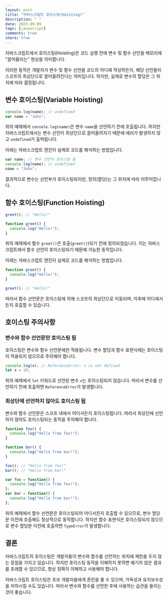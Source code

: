 ```yaml
---
layout: post
title: "자바스크립트 호이스팅(Hoisting)"
description: " "
date: 2023-09-09
tags: [javascript]
comments: true
share: true
---
```


자바스크립트에서 호이스팅(Hoisting)은 코드 실행 전에 변수 및 함수 선언을 메모리에 "끌어올리는" 현상을 의미합니다. 

이러한 동작은 개발자가 변수 및 함수 선언을 코드의 어디에 작성하든지, 해당 선언들이 스코프의 최상단으로 끌어올려진다는 의미입니다. 하지만, 실제로 변수의 할당은 그 위치에 따라 결정됩니다.

## 변수 호이스팅(Variable Hoisting)

```javascript
console.log(name); // undefined
var name = "John";
```

위의 예제에서 `console.log(name)`은 변수 `name`을 선언하기 전에 호출됩니다. 하지만 자바스크립트에서는 변수 선언이 최상단으로 끌어올려지기 때문에 에러가 발생하지 않고 `undefined`가 출력됩니다.

아래는 자바스크립트 엔진이 실제로 코드를 해석하는 방법입니다.

```javascript
var name; // 변수 선언이 호이스팅 됨
console.log(name); // undefined
name = "John";
```

결과적으로 변수는 선언부가 호이스팅되지만, 정의(할당)는 그 위치에 따라 이루어집니다.

## 함수 호이스팅(Function Hoisting)

```javascript
greet(); // "Hello!"

function greet() {
  console.log("Hello!");
}
```

위의 예제에서 함수 `greet()`은 호출(`greet()`)되기 전에 정의되었습니다. 이는 자바스크립트에서 함수 선언이 호이스팅되기 때문에 가능한 동작입니다. 

아래는 자바스크립트 엔진이 실제로 코드를 해석하는 방법입니다.

```javascript
function greet() {
  console.log("Hello!");
}

greet(); // "Hello!"
```

따라서 함수 선언문은 호이스팅에 의해 스코프의 최상단으로 이동되며, 이후에 어디에서든지 호출할 수 있습니다.

## 호이스팅 주의사항

### 변수와 함수 선언문만 호이스팅 됨

호이스팅은 변수와 함수 선언문에만 적용됩니다. 변수 할당과 함수 표현식에는 호이스팅이 적용되지 않으므로 주의해야 합니다.

```javascript
console.log(x); // ReferenceError: x is not defined
let x = 10;
```

위의 예제에서 `let` 키워드로 선언된 변수 `x`는 호이스팅되지 않습니다. 따라서 변수를 선언하기 전에 호출하면 `ReferenceError`가 발생합니다.

### 최상단에 선언하지 않아도 호이스팅 됨

변수와 함수 선언문은 스코프 내에서 어디서든지 호이스팅됩니다. 따라서 최상단에 선언하지 않아도 호이스팅되는 동작을 주의해야 합니다.

```javascript
function foo() {
  console.log("Hello from foo!");
}

function bar() {
  console.log("Hello from bar!");
}

foo(); // "Hello from foo!"
bar(); // "Hello from bar!"

var foo = function() {
  console.log("Hello from foo!");
};
var bar = function() {
  console.log("Hello from bar!");
};
```

위의 예제에서 함수 선언문은 호이스팅되어 어디서든지 호출할 수 있으므로, 변수 할당문 이전에 호출해도 정상적으로 동작합니다. 하지만 함수 표현식은 호이스팅되지 않으므로 변수 할당문 이전에 호출하면 `TypeError`가 발생합니다.

## 결론

자바스크립트의 호이스팅은 개발자들이 변수와 함수를 선언하는 위치에 제한을 두지 않는 장점을 가지고 있습니다. 하지만 호이스팅 동작을 이해하지 못하면 예기치 않은 결과를 초래할 수 있으므로, 항상 정확히 이해하고 사용해야 합니다.

자바스크립트 호이스팅은 초보 개발자들에게 혼란을 줄 수 있으며, 가독성과 유지보수성을 저하시킬 수도 있습니다. 따라서 변수와 함수를 선언한 후에 사용하는 습관을 들이는 것이 좋습니다.
